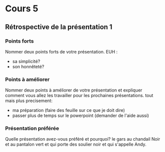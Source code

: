 # Cours 5
## Rétrospective de la présentation 1

### Points forts
Nommer deux points forts de votre présentation.
EUH :
* sa simplicité?
* son honnêteté?

### Points à améliorer
Nommer deux points à améliorer de votre présentation et expliquer comment vous allez les travailler pour les prochaines présentations. 
tout mais plus precisement:
* ma préparation (faire des feuille sur ce que je doit dire)
* passer plus de temps sur le powerpoint (demander de l'aide aussi)

### Présentation préférée
Quelle présentation avez-vous préféré et pourquoi? 
le gars au chandail Noir et au pantalon vert et qui porte des soulier noir et qui s'appelle Andy. 
